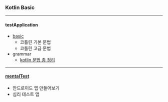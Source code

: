 ### Kotlin Basic
----
#### testApplication
- [basic](https://www.inflearn.com/course/%EC%BD%94%ED%8B%80%EB%A6%B0-%EB%81%9D%EB%82%B4%EA%B8%B0/dashboard)
  - 코틀린 기본 문법
  - 코틀린 고급 문법
- grammar
  - [kotlin 문법 총 정리](https://www.inflearn.com/course/%EC%BD%94%ED%8B%80%EB%A6%B0-%EB%AC%B8%EB%B2%95%EC%B4%9D%EC%A0%95%EB%A6%AC-1%EC%8B%9C%EA%B0%84/dashboard)
----
#### [mentalTest](https://www.inflearn.com/course/%EC%BD%94%ED%8B%80%EB%A6%B0-%EB%81%9D%EB%82%B4%EA%B8%B0/dashboard)
- 안드로이드 앱 만들어보기
- 심리 테스트 앱
